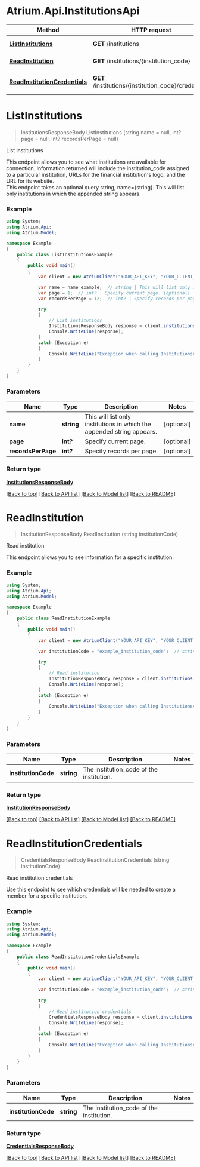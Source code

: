 # Atrium.Api.InstitutionsApi

Method | HTTP request | Description
------------- | ------------- | -------------
[**ListInstitutions**](InstitutionsApi.md#listinstitutions) | **GET** /institutions | List institutions
[**ReadInstitution**](InstitutionsApi.md#readinstitution) | **GET** /institutions/{institution_code} | Read institution
[**ReadInstitutionCredentials**](InstitutionsApi.md#readinstitutioncredentials) | **GET** /institutions/{institution_code}/credentials | Read institution credentials


<a name="listinstitutions"></a>
# **ListInstitutions**
> InstitutionsResponseBody ListInstitutions (string name = null, int? page = null, int? recordsPerPage = null)

List institutions

This endpoint allows you to see what institutions are available for connection. Information returned will include the institution_code assigned to a particular institution, URLs for the financial institution's logo, and the URL for its website.<br> This endpoint takes an optional query string, name={string}. This will list only institutions in which the appended string appears. 

### Example
```csharp
using System;
using Atrium.Api;
using Atrium.Model;

namespace Example
{
    public class ListInstitutionsExample
    {
        public void main()
        {
            var client = new AtriumClient("YOUR_API_KEY", "YOUR_CLIENT_ID");

            var name = name_example;  // string | This will list only institutions in which the appended string appears. (optional) 
            var page = 1;  // int? | Specify current page. (optional) 
            var recordsPerPage = 12;  // int? | Specify records per page. (optional) 

            try
            {
                // List institutions
                InstitutionsResponseBody response = client.institutions.ListInstitutions(name, page, recordsPerPage);
                Console.WriteLine(response);
            }
            catch (Exception e)
            {
                Console.WriteLine("Exception when calling InstitutionsApi.ListInstitutions: " + e.Message );
            }
        }
    }
}
```

### Parameters

Name | Type | Description  | Notes
------------- | ------------- | ------------- | -------------
 **name** | **string**| This will list only institutions in which the appended string appears. | [optional] 
 **page** | **int?**| Specify current page. | [optional] 
 **recordsPerPage** | **int?**| Specify records per page. | [optional] 

### Return type

[**InstitutionsResponseBody**](InstitutionsResponseBody.md)

[[Back to top]](#) [[Back to API list]](../README.md#documentation-for-api-endpoints) [[Back to Model list]](../README.md#documentation-for-models) [[Back to README]](../README.md)

<a name="readinstitution"></a>
# **ReadInstitution**
> InstitutionResponseBody ReadInstitution (string institutionCode)

Read institution

This endpoint allows you to see information for a specific institution.

### Example
```csharp
using System;
using Atrium.Api;
using Atrium.Model;

namespace Example
{
    public class ReadInstitutionExample
    {
        public void main()
        {
            var client = new AtriumClient("YOUR_API_KEY", "YOUR_CLIENT_ID");

            var institutionCode = "example_institution_code";  // string | The institution_code of the institution.

            try
            {
                // Read institution
                InstitutionResponseBody response = client.institutions.ReadInstitution(institutionCode);
                Console.WriteLine(response);
            }
            catch (Exception e)
            {
                Console.WriteLine("Exception when calling InstitutionsApi.ReadInstitution: " + e.Message );
            }
        }
    }
}
```

### Parameters

Name | Type | Description  | Notes
------------- | ------------- | ------------- | -------------
 **institutionCode** | **string**| The institution_code of the institution. | 

### Return type

[**InstitutionResponseBody**](InstitutionResponseBody.md)

[[Back to top]](#) [[Back to API list]](../README.md#documentation-for-api-endpoints) [[Back to Model list]](../README.md#documentation-for-models) [[Back to README]](../README.md)

<a name="readinstitutioncredentials"></a>
# **ReadInstitutionCredentials**
> CredentialsResponseBody ReadInstitutionCredentials (string institutionCode)

Read institution credentials

Use this endpoint to see which credentials will be needed to create a member for a specific institution.

### Example
```csharp
using System;
using Atrium.Api;
using Atrium.Model;

namespace Example
{
    public class ReadInstitutionCredentialsExample
    {
        public void main()
        {
            var client = new AtriumClient("YOUR_API_KEY", "YOUR_CLIENT_ID");

            var institutionCode = "example_institution_code";  // string | The institution_code of the institution.

            try
            {
                // Read institution credentials
                CredentialsResponseBody response = client.institutions.ReadInstitutionCredentials(institutionCode);
                Console.WriteLine(response);
            }
            catch (Exception e)
            {
                Console.WriteLine("Exception when calling InstitutionsApi.ReadInstitutionCredentials: " + e.Message );
            }
        }
    }
}
```

### Parameters

Name | Type | Description  | Notes
------------- | ------------- | ------------- | -------------
 **institutionCode** | **string**| The institution_code of the institution. | 

### Return type

[**CredentialsResponseBody**](CredentialsResponseBody.md)

[[Back to top]](#) [[Back to API list]](../README.md#documentation-for-api-endpoints) [[Back to Model list]](../README.md#documentation-for-models) [[Back to README]](../README.md)

